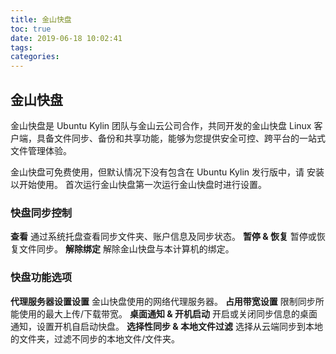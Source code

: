 ```yaml
---
title: 金山快盘
toc: true
date: 2019-06-18 10:02:41
tags:
categories:
---
```






## 金山快盘
金山快盘是 Ubuntu Kylin 团队与金山云公司合作，共同开发的金山快盘 Linux 客户端，具备文件同步、备份和共享功能，能够为您提供安全可控、跨平台的一站式文件管理体验。

金山快盘可免费使用，但默认情况下没有包含在 Ubuntu Kylin 发行版中，请 安装 以开始使用。
首次运行金山快盘第一次运行金山快盘时进行设置。
### 快盘同步控制
**查看**
通过系统托盘查看同步文件夹、账户信息及同步状态。
**暂停 & 恢复**
暂停或恢复文件同步。
**解除绑定**
解除金山快盘与本计算机的绑定。
### 快盘功能选项
**代理服务器设置设置**
金山快盘使用的网络代理服务器。
**占用带宽设置**
限制同步所能使用的最大上传/下载带宽。
**桌面通知 & 开机启动**
开启或关闭同步信息的桌面通知，设置开机自启动快盘。
**选择性同步 & 本地文件过滤**
选择从云端同步到本地的文件夹，过滤不同步的本地文件/文件夹。

